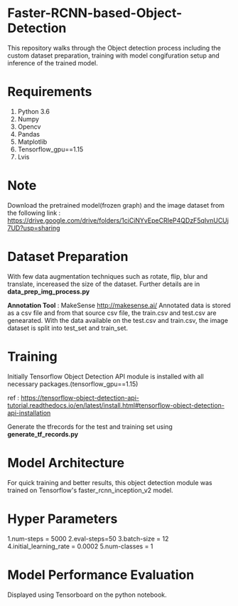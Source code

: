 # Faster-RCNN-based-Object-Detection


This repository walks through the Object detection process including the custom dataset preparation, training with model congifuration setup and inference of the trained model.

# Requirements
1. Python 3.6
2. Numpy
3. Opencv
4. Pandas
5. Matplotlib
6. Tensorflow_gpu==1.15
7. Lvis

# Note
Download the pretrained model(frozen graph) and the image dataset from the following link :
https://drive.google.com/drive/folders/1ciCiNYvEpeCRIeP4QDzF5qIvnUCUj7UD?usp=sharing

# Dataset Preparation
With few data augmentation techniques such as rotate, flip, blur and translate, incereased the size of the dataset. Further details are in **data_prep_img_process.py**

**Annotation Tool** : MakeSense http://makesense.ai/ 
Annotated data is stored as a csv file and from that source csv file, the train.csv and test.csv are genearated.
With the data available on the test.csv and train.csv, the image dataset is split into test_set and train_set.

# Training
Initially Tensorflow Object Detection API module is installed with all necessary packages.(tensorflow_gpu==1.15)

ref : https://tensorflow-object-detection-api-tutorial.readthedocs.io/en/latest/install.html#tensorflow-object-detection-api-installation

Generate the tfrecords for the test and training set using **generate_tf_records.py**

# Model Architecture 
For quick training and better results, this object detection module was trained on Tensorflow's faster_rcnn_inception_v2 model.

# Hyper Parameters
1.num-steps = 5000
2.eval-steps=50
3.batch-size = 12
4.initial_learning_rate = 0.0002
5.num-classes = 1

# Model Performance Evaluation 
 Displayed using Tensorboard on the python notebook.




